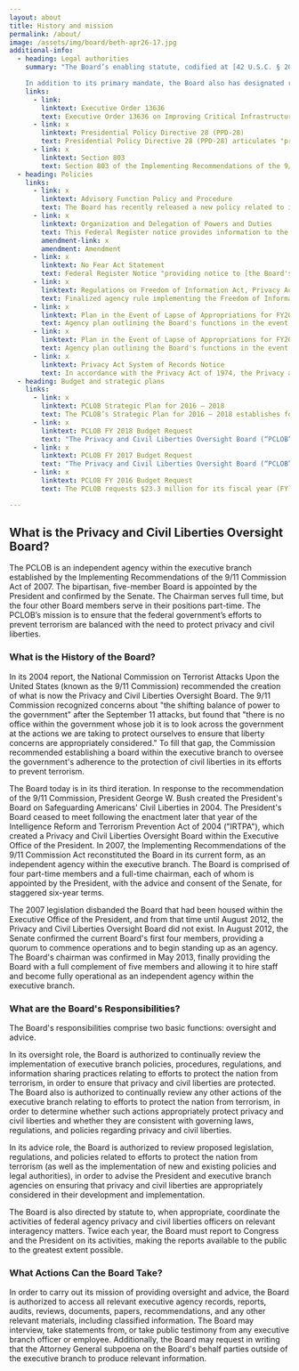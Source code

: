 ```yaml
---
layout: about
title: History and mission
permalink: /about/
image: /assets/img/board/beth-apr26-17.jpg
additional-info:
  - heading: Legal authorities
    summary: "The Board’s enabling statute, codified at [42 U.S.C. § 2000ee](), vests it with two fundamental authorities: (1) to review and analyze actions the executive branch takes to protect the nation from terrorism, ensuring that the need for such actions is balanced with the need to protect privacy and civil liberties, and (2) to ensure that liberty concerns are appropriately considered in the development and implementation of laws, regulations, and policies related to efforts to protect the nation from terrorism.

    In addition to its primary mandate, the Board also has designated roles under the following legal authorities:"
    links:
      - link:
        linktext: Executive Order 13636
        text: Executive Order 13636 on Improving Critical Infrastructure Cybersecurity, issued in February 2013, calls upon multiple agencies to research and create a Cybersecurity Framework to minimize the risk of a cyber attack on critical infrastructure. Section 5 of the executive order requires the Department of Homeland Security to prepare a report, in consultation with the PCLOB, recommending ways to mitigate the privacy and civil liberties risks created by cybersecurity measures adopted under the order. The report must be reviewed on an annual basis and revised as necessary.
      - link: x
        linktext: Presidential Policy Directive 28 (PPD-28)
        text: Presidential Policy Directive 28 (PPD-28) articulates "principles to guide why, whether, when, and how the United States conducts signals intelligence activities for authorized foreign intelligence and counterintelligence purposes." In the directive, the President encourages the Board to provide him with an assessment of the implementation of any matters contained in the directive that fall within the Board’s mandate.
      - link: x
        linktext: Section 803
        text: Section 803 of the Implementing Recommendations of the 9/11 Commission Act directs the privacy and civil liberties officers of eight federal agencies – and any additional agency designated by the Board – to submit periodic reports to the PCLOB regarding the reviews they have undertaken during the reporting period, the type of advice provided and the response given to such advice, and the number and nature of the complaints received by the agency for alleged violations, along with a summary of the disposition of such complaints. The PCLOB's enabling statute directs the Board to receive these reports and, when appropriate, make recommendations to the privacy and civil liberties officers regarding their activities.
  - heading: Policies
    links:
      - link: x
        linktext: Advisory Function Policy and Procedure
        text: The Board has recently released a new policy related to its advice responsibilities. The document, which is titled, “Advisory Function Policy and Procedure,” is intended to clarify the Board’s advice function and thereby provide a clear path for federal agencies and components to engage with the Board in early stages of the process of a new agency policy, rule, or regulation being developed.
      - link: x
        linktext: Organization and Delegation of Powers and Duties
        text: This Federal Register notice provides information to the public about the Board’s organization, function, and operations.
        amendment-link: x
        amendment: Amendment
      - link: x
        linktext: No Fear Act Statement
        text: Federal Register Notice "providing notice to [the Board's] employees, former employees, and applicants for Board employment about the rights and remedies available to them under the federal anti-discrimination, whistleblower protection, and retaliation laws."
      - link: x
        linktext: Regulations on Freedom of Information Act, Privacy Act, and Sunshine Act
        text: Finalized agency rule implementing the Freedom of Information Act, the Privacy Act of 1974, and the Government in the Sunshine Act. This rule describes the procedures for members of the public to request access to PCLOB records. In addition, this rule also includes procedures for the Board’s responses to these requests, including the timeframe for response and applicable fees.
      - link: x
        linktext: Plan in the Event of Lapse of Appropriations for FY2016
        text: Agency plan outlining the Board's functions in the event of a lapse in appropriations for Fiscal Year 2016.
      - link: x
        linktext: Plan in the Event of Lapse of Appropriations for FY2014
        text: Agency plan outlining the Board's functions in the event of a lapse in appropriations for Fiscal Year 2014.
      - link: x
        linktext: Privacy Act System of Records Notice
        text: In accordance with the Privacy Act of 1974, the Privacy and Civil Liberties Oversight Board created a system of records titled, "PCLOB–1, Freedom of Information Act and Privacy Act Request Files."
  - heading: Budget and strategic plans
    links:
      - link: x
        linktext: PCLOB Strategic Plan for 2016 – 2018
        text: The PCLOB’s Strategic Plan for 2016 – 2018 establishes four strategic goals to support the agency’s mission and guide its efforts through 2018. These cover the Board’s oversight reviews; its advice to the President and other elements of the executive branch; its strategies to inform Congress, the President, and the public; and the Board’s continued focus on refining the agency’s own capabilities and internal procedures.
      - link: x
        linktext: PCLOB FY 2018 Budget Request
        text: "The Privacy and Civil Liberties Oversight Board (“PCLOB” or the “Board”) requests $8 million (and no new positions) for its FY 2018 Budget Request. The PCLOB’s FY 2018 Request will allow the PCLOB to continue fulfilling its mission requirements: to conduct oversight and provide advice to ensure that efforts taken by the executive branch to protect the nation from terrorism are appropriately balanced with the need to protect privacy and civil liberties, while operating as an established agency with a growing infrastructure and increasingly comprehensive operating policies and procedures."
      - link: x
        linktext: PCLOB FY 2017 Budget Request
        text: "The Privacy and Civil Liberties Oversight Board (“PCLOB” or the “Board”) requests $10,081 thousand (and no new positions) for its fiscal year (“FY”) 2017 budget request. This request would sustain the funding level set in the Board’s FY 2016 budget request with no requested increase to resources. The FY 2017 budget will allow the Board to continue its statutory mission: to conduct oversight and provide advice to ensure that efforts taken by the executive branch to protect the Nation from terrorism are appropriately balanced with the need to protect privacy and civil liberties."
      - link: x
        linktext: PCLOB FY 2016 Budget Request
        text: The PCLOB requests $23.3 million for its fiscal year (FY) 2016 budget request. This request represents an increase of $15.8 million over the Board’s FY 2015 budget. This change between FY 2015 and FY 2016 not only includes an increase of 12 positions, but is due primarily to a one-time increase of $13.2 million for the Board’s required physical move in 2016. The funding requested for the 2016 move is a one-time expense which is required because the building housing the Board’s current office is being torn down, and the Board must move to a new location where it can handle classified information and operate in a Sensitive Compartmented Information Facility (SCIF).

---
```


## What is the Privacy and Civil Liberties Oversight Board?
The PCLOB is an independent agency within the executive branch established by the Implementing Recommendations of the 9/11 Commission Act of 2007. The bipartisan, five-member Board is appointed by the President and confirmed by the Senate. The Chairman serves full time, but the four other Board members serve in their positions part-time. The PCLOB’s mission is to ensure that the federal government’s efforts to prevent terrorism are balanced with the need to protect privacy and civil liberties.​


### What is the History of the Board?
In its 2004 report, the National Commission on Terrorist Attacks Upon the United States (known as the 9/11 Commission) recommended the creation of what is now the Privacy and Civil Liberties Oversight Board. The 9/11 Commission recognized concerns about "the shifting balance of power to the government" after the September 11 attacks, but found that "there is no office within the government whose job it is to look across the government at the actions we are taking to protect ourselves to ensure that liberty concerns are appropriately considered." To fill that gap, the Commission recommended establishing a board within the executive branch to oversee the government's adherence to the protection of civil liberties in its efforts to prevent terrorism.

The Board today is in its third iteration. In response to the recommendation of the 9/11 Commission, President George W. Bush created the President's Board on Safeguarding Americans' Civil Liberties in 2004. The President's Board ceased to meet following the enactment later that year of the Intelligence Reform and Terrorism Prevention Act of 2004 ("IRTPA"), which created a Privacy and Civil Liberties Oversight Board within the Executive Office of the President. In 2007, the Implementing Recommendations of the 9/11 Commission Act reconstituted the Board in its current form, as an independent agency within the executive branch. The Board is comprised of four part-time members and a full-time chairman, each of whom is​ appointed by the President, with the advice and consent of the Senate, for staggered six-year terms.

The 2007 legislation disbanded the Board that had been housed within the Executive Office of the President, and from that time until August 2012, the Privacy and Civil Liberties Oversight Board did not exist. In August 2012, the Senate confirmed the current Board's first four members, providing a quorum to commence operations and to begin standing up as an agency. The Board's chairman was confirmed in May 2013, finally providing the Board with a full complement of five members and allowing it to hire staff and become fully operational as an independent agency within the executive branch.

### What are the Board's Responsibilities?
The Board's responsibilities comprise two basic functions: oversight and advice.

In its oversight role, the Board is authorized to continually review the implementation of executive branch policies, procedures, regulations, and information sharing practices relating to efforts to protect the nation from terrorism, in order to ensure that privacy and civil liberties are protected. The Board also is authorized to continually review any other actions of the executive branch relating to efforts to protect the nation from terrorism, in order to determine whether such actions appropriately protect privacy and civil liberties and whether they are consistent with governing laws, regulations, and policies regarding privacy and civil liberties.

In its advice role, the Board is authorized to review proposed legislation, regulations, and policies related to efforts to protect the nation from terrorism (as well as the implementation of new and existing policies and legal authorities), in order to advise the President and executive branch agencies on ensuring that privacy and civil liberties are appropriately considered in their development and implementation.

The Board is also directed by statute to, when appropriate, coordinate the activities of federal agency privacy and civil liberties officers on relevant interagency matters. Twice each year, the Board must report to Congress and the President on its activities, making the reports available to the public to the greatest extent possible.


### What Actions Can the Board Take?
In order to carry out its mission of providing oversight and advice, the Board is authorized to access all relevant executive agency records, reports, audits, reviews, documents, papers, recommendations, and any other relevant materials, including classified information. The Board may interview, take statements from, or take public testimony from any executive branch officer or employee. Additionally, the Board may request in writing that the Attorney General subpoena on the Board's behalf parties outside of the executive branch to produce relevant information.
